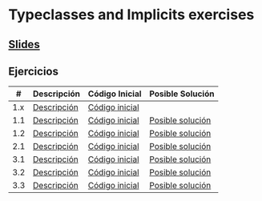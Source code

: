 # Typeclasses and Implicits exercises

## [Slides](https://slides.com/miguelvila/hkt-tl-tc-scala/)

## Ejercicios
|#|Descripción|Código Inicial|Posible Solución
|----|---|---|---|
|1.x|[Descripción](http://slides.com/miguelvila/hkt-tl-tc-scala#/3/75)|[Código inicial](https://github.com/miguel-vila/typeclasses-and-implicits-exercises/blob/8dac0cb6ba5b068b757fd68af89831170748fb2a/src/main/scala/typeclasses_and_implicits/exercises/_1_typeclasses/Addable.scala#L3-L25)||
|1.1|[Descripción](http://slides.com/miguelvila/hkt-tl-tc-scala#/3/77)|[Código inicial](https://github.com/miguel-vila/typeclasses-and-implicits-exercises/blob/8dac0cb6ba5b068b757fd68af89831170748fb2a/src/main/scala/typeclasses_and_implicits/exercises/_1_typeclasses/Addable.scala#L27-L40)|[Posible solución](https://github.com/miguel-vila/typeclasses-and-implicits-exercises/blob/solutions/src/main/scala/typeclasses_and_implicits/exercises/_1_typeclasses/Addable.scala#L27-L40)|
|1.2|[Descripción](http://slides.com/miguelvila/hkt-tl-tc-scala#/3/78)|[Código inicial](https://github.com/miguel-vila/typeclasses-and-implicits-exercises/blob/8dac0cb6ba5b068b757fd68af89831170748fb2a/src/main/scala/typeclasses_and_implicits/exercises/_1_typeclasses/Addable.scala#L42-L52)|[Posible solución](https://github.com/miguel-vila/typeclasses-and-implicits-exercises/blob/solutions/src/main/scala/typeclasses_and_implicits/exercises/_1_typeclasses/Addable.scala#L42-L57)|
|2.1|[Descripción](http://slides.com/miguelvila/hkt-tl-tc-scala#/4/13)|[Código inicial](https://github.com/miguel-vila/typeclasses-and-implicits-exercises/blob/8dac0cb6ba5b068b757fd68af89831170748fb2a/src/main/scala/typeclasses_and_implicits/exercises/_2_pimp/AgoSupport.scala#L6-L25)|[Posible solución](https://github.com/miguel-vila/typeclasses-and-implicits-exercises/blob/solutions/src/main/scala/typeclasses_and_implicits/exercises/_2_pimp/AgoSupport.scala#L6-L36)|
|3.1|[Descripción](http://slides.com/miguelvila/hkt-tl-tc-scala#/5/10)|[Código inicial](https://github.com/miguel-vila/typeclasses-and-implicits-exercises/blob/8dac0cb6ba5b068b757fd68af89831170748fb2a/src/main/scala/typeclasses_and_implicits/exercises/_3_typeclasses_and_type_lambdas/Mappable.scala#L50-L55)|[Posible solución](https://github.com/miguel-vila/typeclasses-and-implicits-exercises/blob/solutions/src/main/scala/typeclasses_and_implicits/exercises/_3_typeclasses_and_type_lambdas/Mappable.scala#L58-L67)|
|3.2|[Descripción](http://slides.com/miguelvila/hkt-tl-tc-scala#/5/10)|[Código inicial](https://github.com/miguel-vila/typeclasses-and-implicits-exercises/blob/8dac0cb6ba5b068b757fd68af89831170748fb2a/src/main/scala/typeclasses_and_implicits/exercises/_3_typeclasses_and_type_lambdas/Mappable.scala#L7-L27)|[Posible solución](https://github.com/miguel-vila/typeclasses-and-implicits-exercises/blob/solutions/src/main/scala/typeclasses_and_implicits/exercises/_3_typeclasses_and_type_lambdas/Mappable.scala#L7-L35)|
|3.3|[Descripción](http://slides.com/miguelvila/hkt-tl-tc-scala#/5/10)|[Código inicial](https://github.com/miguel-vila/typeclasses-and-implicits-exercises/blob/8dac0cb6ba5b068b757fd68af89831170748fb2a/src/main/scala/typeclasses_and_implicits/exercises/_3_typeclasses_and_type_lambdas/Mappable.scala#L57-L62)|[Posible solución](https://github.com/miguel-vila/typeclasses-and-implicits-exercises/blob/solutions/src/main/scala/typeclasses_and_implicits/exercises/_3_typeclasses_and_type_lambdas/Mappable.scala#L69-L81)|